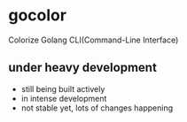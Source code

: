 # gocolor
Colorize Golang CLI(Command-Line Interface)  

## under heavy development
- still being built actively
- in intense development
- not stable yet, lots of changes happening
